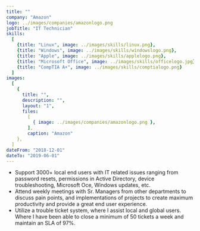 ```yaml
---
title: ""
company: "Amazon"
logo: ../images/companies/amazonlogo.png
jobTitle: "IT Technician"
skills:
  [
    {title: "Linux", image: ../images/skills/linux.png},
    {title: "Windows", image: ../images/skills/windowslogo.png},
    {title: "Apple", image: ../images/skills/applelogo.png},
    {title: "Microsoft Office", image: ../images/skills/officelogo.jpg},
    {title: "CompTIA A+", image: ../images/skills/comptialogo.png}
  ]
images:
  [
    {
      title: "",
      description: "",
      layout: "1",
      files:
        [
          { image: ../images/companies/amazonlogo.png },
        ],
        caption: "Amazon"
    },
  ]
dateFrom: "2018-12-01"
dateTo: "2019-06-01"
---
```


- Support 3000+ local end users with IT related issues ranging from password resets, permissions in Active Directory,
device troubleshooting, Microsoft O ce, Windows updates, etc.
- Attend weekly meetings with Sr. Managers from other departments to discuss pain points, and implementations of projects to create maximum productivity and provide a great end user experience.
- Utilize a trouble ticket system, where I assist local and global users. Where I have been able to close a minimum of 50 tickets a week and maintain an SLA of 97%.